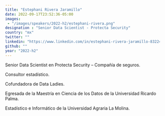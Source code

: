 ```yaml
---
title: "Estephani Rivera Jaramillo"
date: 2022-09-17T23:52:36-05:00
images: 
 - "/images/speakers/2022-h2/estephani-rivera.png"
designation : "Senior Data Scientist - Protecta Security"
country: "mx"
twitter: ""
linkedin: "https://www.linkedin.com/in/estephani-rivera-jaramillo-83224146/"
github: ""
year: "2022-h2"
---
```


Senior Data Scientist en Protecta Security – Compañía de seguros.

Consultor estadístico.

Cofundadora de Data Ladies.

Egresada de la Maestría en Ciencia de los Datos de la Universidad Ricardo Palma.

Estadístico e Informático de la Universidad Agraria La Molina.